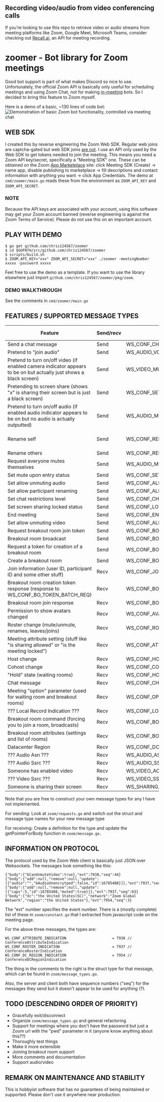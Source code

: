 ## Recording video/audio from video conferencing calls
If you’re looking to use this repo to retrieve video or audio streams from meeting platforms like Zoom, Google Meet, Microsoft Teams, consider checking out [Recall.ai](https://www.recall.ai), an API for meeting recording.

# zoomer - Bot library for Zoom meetings

Good bot support is part of what makes Discord so nice to use.  Unfortunately, the official Zoom API is basically only useful for scheduling meetings and using Zoom Chat, not for making [in-meeting](https://devforum.zoom.us/t/in-meeting-chat-api/39948/4) bots.  So I decided to bring this feature to Zoom myself.

Here is a demo of a basic, ~130 lines of code bot:
![Demonstration of basic Zoom bot functionality, controlled via meeting chat](other/demo.gif)

## WEB SDK

I created this by reverse engineering the Zoom Web SDK.  Regular web joins are captcha-gated but web SDK joins [are not](https://devforum.zoom.us/t/remove-recaptcha-on-webinars-websdk1-7-9/23054/25).  I use an API only used by the Web SDK to get tokens needed to join the meeting.  This means you need a Zoom API key/secret, specifically a "Meeting SDK" one.  These can be obtained on the Zoom [App Marketplace](https://marketplace.zoom.us/develop/create) site: click Meeting SDK (Create) -> name app, disable publishing to marketplace -> fill descriptions and contact information with anything you want -> click App Credentials.  The demo at `cmd/zoomer/main.go` reads these from the environment as `ZOOM_API_KEY` and `ZOOM_API_SECRET`.

### NOTE
Because the API keys are associated with your account, using this software may get your Zoom account banned (reverse engineering is against the Zoom Terms of Service).  Please do not use this on an important account.


## PLAY WITH DEMO

```
$ go get github.com/chris124567/zoomer
$ cd $GOPATH/src/github.com/chris124567/zoomer
$ scripts/build.sh
$ ZOOM_API_KEY="xxx" ZOOM_API_SECRET="xxx" ./zoomer -meetingNumber xxxxx -password xxxxx
```

Feel free to use the demo as a template.  If you want to use the library elsewhere just import `github.com/chris124567/zoomer/pkg/zoom`.

### DEMO WALKTHROUGH
See the comments in `cmd/zoomer/main.go`

## FEATURES / SUPPORTED MESSAGE TYPES
| Feature                                                                                                            | Send/recv | Message Name                              | Function (if send) / struct type (if recv) | Host Required               | Tested |
| ------------------------------------------------------------------------------------------------------------------ | --------- | ----------------------------------------- | ------------------------------------------ | --------------------------- | ------ |
| Send a chat message                                                                                                | Send      | WS\_CONF\_CHAT\_REQ                       | ZoomSession.SendChatMessage                | No                          | Yes    |
| Pretend to "join audio"                                                                                            | Send      | WS\_AUDIO\_VOIP\_JOIN\_CHANNEL\_REQ       | ZoomSession.JoinAudioVoipChannel           | No                          | Yes    |
| Pretend to turn on/off video (if enabled camera indicator appears to be on but actually just shows a black screen) | Send      | WS\_VIDEO\_MUTE\_VIDEO\_REQ               | ZoomSession.SetVideoMuted                  | No                          | Yes    |
| Pretending to screen share (shows "x" is sharing their screen but is just a black screen)                          | Send      | WS\_CONF\_SET\_SHARE\_STATUS\_REQ         | ZoomSession.SetScreenShareMuted            | Depending on share settings | Yes    |
| Pretend to turn on/off audio (if enabled audio indicator appears to be on but no audio is actually outputted)      | Send      | WS\_AUDIO\_MUTE\_REQ                      | ZoomSession.SetAudioMuted                  | No                          | Yes    |
| Rename self                                                                                                        | Send      | WS\_CONF\_RENAME\_REQ                     | ZoomSession.RenameMe                       | Depending on settings       | Yes    |
| Rename others                                                                                                      | Send      | WS\_CONF\_RENAME\_REQ                     | ZoomSession.RenameById                     | Yes                         | No     |
| Request everyone mutes themselves                                                                                  | Send      | WS\_AUDIO\_MUTEALL\_REQ                   | ZoomSession.RequestAllMute                 | Yes                         | No     |
| Set mute upon entry status                                                                                         | Send      | WS\_CONF\_SET\_MUTE\_UPON\_ENTRY\_REQ     | ZoomSession.SetMuteUponEntry               | Yes                         | No     |
| Set allow unmuting audio                                                                                           | Send      | WS\_CONF\_ALLOW\_UNMUTE\_AUDIO\_REQ       | ZoomSesssion.SetAllowUnmuteAudio           | Yes                         | No     |
| Set allow participant renaming                                                                                     | Send      | WS\_CONF\_ALLOW\_PARTICIPANT\_RENAME\_REQ | ZoomSession.SetAllowParticipantRename      | Yes                         | No     |
| Set chat restrictions level                                                                                        | Send      | WS\_CONF\_CHAT\_PRIVILEDGE\_REQ           | ZoomSession.SetChatLevel                   | Yes                         | Yes    |
| Set screen sharing locked status                                                                                   | Send      | WS\_CONF\_LOCK\_SHARE\_REQ                | ZoomSession.SetShareLockedStatus           | Yes                         | No     |
| End meeting                                                                                                        | Send      | WS\_CONF\_END\_REQ                        | ZoomSession.EndMeeting                     | Yes                         | No     |
| Set allow unmuting video                                                                                           | Send      | WS\_CONF\_ALLOW\_UNMUTE\_VIDEO\_REQ       | ZoomSession.SetAllowUnmuteVideo            | Yes                         | No     |
| Request breakout room join token                                                                                   | Send      | WS\_CONF\_BO\_JOIN\_REQ                   | ZoomSession.RequestBreakoutRoomJoinToken   | No                          | Yes    |
| Breakout room broadcast                                                                                            | Send      | WS\_CONF\_BO\_BROADCAST\_REQ              | ZoomSession.BreakoutRoomBroadcast          | Yes                         | No     |
| Request a token for creation of a breakout room                                                                    | Send      | WS\_CONF\_BO\_TOKEN\_BATCH\_REQ           | ZoomSession.RequestBreakoutRoomToken       | Yes                         | Yes    |
| Create a breakout room                                                                                             | Send      | WS\_CONF\_BO\_START\_REQ                  | ZoomSession.CreateBreakoutRoom             | Yes                         | No     |
| Join information (user ID, participant ID and some other stuff)                                                    | Recv      | WS\_CONF\_JOIN\_RES                       | JoinConferenceResponse                     |                             | Yes    |
| Breakout room creation token response (response to WS\_CONF\_BO\_TOKEN\_BATCH\_REQ)                                | Recv      | WS\_CONF\_BO\_TOKEN\_RES                  | ConferenceBreakoutRoomTokenResponse        |                             | Yes    |
| Breakout room join response                                                                                        | Recv      | WS\_CONF\_BO\_JOIN\_RES                   | ConferenceBreakoutRoomJoinResponse         |                             | Yes    |
| Permission to show avatars changed                                                                                 | Recv      | WS\_CONF\_AVATAR\_PERMISSION\_CHANGED     | ConferenceAvatarPermissionChanged          |                             | Yes    |
| Roster change (mute/unmute, renames, leaves/joins)                                                                 | Recv      | WS\_CONF\_ROSTER\_INDICATION              | ConferenceRosterIndication                 |                             | Yes    |
| Meeting attribute setting (stuff like "is sharing allowed" or "is the meeting locked")                             | Recv      | WS\_CONF\_ATTRIBUTE\_INDICATION           | ConferenceAttributeIndication              |                             | Yes    |
| Host change                                                                                                        | Recv      | WS\_CONF\_HOST\_CHANGE\_INDICATION        | ConferenceHostChangeIndication             |                             | Yes    |
| Cohost change                                                                                                      | Recv      | WS\_CONF\_COHOST\_CHANGE\_INDICATION      | ConferenceCohostChangeIndication           |                             | Yes    |
| "Hold" state (waiting rooms)                                                                                       | Recv      | WS\_CONF\_HOLD\_CHANGE\_INDICATION        | ConferenceHoldChangeIndication             |                             | Yes    |
| Chat message                                                                                                       | Recv      | WS\_CONF\_CHAT\_INDICATION                | ConferenceChatIndication                   |                             | Yes    |
| Meeting "option" parameter (used for waiting room and breakout rooms)                                              | Recv      | WS\_CONF\_OPTION\_INDICATION              | ConferenceOptionIndication                 |                             | Yes    |
| ??? Local Record Indication ???                                                                                    | Recv      | WS\_CONF\_LOCAL\_RECORD\_INDICATION       | ConferenceLocalRecordIndication            |                             | Yes    |
| Breakout room command (forcing you to join a room, broadcasts)                                                     | Recv      | WS\_CONF\_BO\_COMMAND\_INDICATION         | ConferenceBreakoutRoomCommandIndication    |                             | Yes    |
| Breakout room attributes (settings and list of rooms)                                                              | Recv      | WS\_CONF\_BO\_ATTRIBUTE\_INDICATION       | ConferenceBreakoutRoomAttributeIndication  |                             | Yes    |
| Datacenter Region                                                                                                  | Recv      | WS\_CONF\_DC\_REGION\_INDICATION          | ConferenceDCRegionIndication               |                             | Yes    |
| ??? Audio Asn ???                                                                                                  | Recv      | WS\_AUDIO\_ASN\_INDICATION                | AudioAsnIndication                         |                             | Yes    |
| ??? Audio Ssrc ???                                                                                                 | Recv      | WS\_AUDIO\_SSRC\_INDICATION               | AudioSSRCIndication                        |                             | Yes    |
| Someone has enabled video                                                                                          | Recv      | WS\_VIDEO\_ACTIVE\_INDICATION             | VideoActiveIndication                      |                             | Yes    |
| ??? Video Ssrc ???                                                                                                 | Recv      | WS\_VIDEO\_SSRC\_INDICATION               | SSRCIndication                             |                             | Yes    |
| Someone is sharing their screen                                                                                    | Recv      | WS\_SHARING\_STATUS\_INDICATION           | SharingStatusIndication                    |                             | Yes    |


Note that you are free to construct your own message types for any I have not implemented.

For sending: Look at `zoom/requests.go` and switch out the struct and message type names for your new message type

For receiving: Create a definition for the type and update the getPointerForBody function in `zoom/message.go.`

## INFORMATION ON PROTOCOL
The protocol used by the Zoom Web client is basically just JSON over Websockets.  The messages look something like this:

```
{"body":{"bCanUnmuteVideo":true},"evt":7938,"seq":44}
{"body":{"add":null,"remove":null,"update":[{"audio":"","bAudioUnencrytped":false,"id":16785408}]},"evt":7937,"seq":47}
{"body":{"add":null,"remove":null,"update":[{"caps":5,"id":16785408,"muted":true}]},"evt":7937,"seq":63}
{"body":{"dc":"the United States(SC)","network":"Zoom Global Network","region":"the United States"},"evt":7954,"seq":3}
```

The "evt" number specifies the event number.  There is a (mostly complete) list of these in `zoom/constant.go` that I extracted from javascript code on the meeting page.

For the above three messages, the types are:
```
WS_CONF_ATTRIBUTE_INDICATION                     = 7938 // ConferenceAttributeIndication
WS_CONF_ROSTER_INDICATION                        = 7937 // ConferenceRosterIndication
WS_CONF_DC_REGION_INDICATION                     = 7954 // ConferenceDCRegionIndication
```
The thing in the comments to the right is the struct type for that message, which can be found in `zoom/message_types.go`.

Also, the server and client both have sequence numbers ("seq") for the messages they send but it doesn't appear to be used for anything (?).

## TODO (DESCENDING ORDER OF PRIORITY)
- Gracefully exit/disconnect
- Organize `zoom/message_types.go` and general refactoring
- Support for meetings where you don't have the password but just a Zoom url with the "pwd" parameter in it (anyone know anything about this??)
- Thoroughly test things
- Make it more extensible
- Joining breakout room support
- More comments and documentation
- Support audio/video

## REMARK ON MAINTENANCE AND STABILITY
This is hobbyist software that has no guarantees of being maintained or supported.  Please don't use it anywhere near production.
